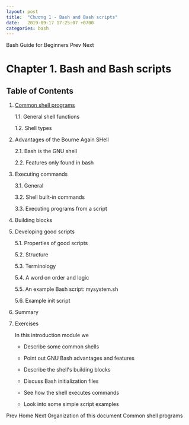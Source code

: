 ```yaml
---
layout: post
title:  "Chương 1 - Bash and Bash scripts"
date:   2019-09-17 17:25:07 +0700
categories: bash
---
```

Bash Guide for Beginners
Prev        Next

# Chapter 1. Bash and Bash scripts
## Table of Contents

1. [Common shell programs](https://toilamit.com)

    1.1. General shell functions

    1.2. Shell types

2. Advantages of the Bourne Again SHell

    2.1. Bash is the GNU shell

    2.2. Features only found in bash

3. Executing commands

    3.1. General

    3.2. Shell built-in commands

    3.3. Executing programs from a script

4. Building blocks

5. Developing good scripts

    5.1. Properties of good scripts

    5.2. Structure

    5.3. Terminology

    5.4. A word on order and logic

    5.5. An example Bash script: mysystem.sh

    5.6. Example init script

6. Summary

7. Exercises

    In this introduction module we

    - Describe some common shells

    - Point out GNU Bash advantages and features

    - Describe the shell's building blocks

    - Discuss Bash initialization files

    - See how the shell executes commands

    - Look into some simple script examples

Prev    Home    Next
Organization of this document       Common shell programs
